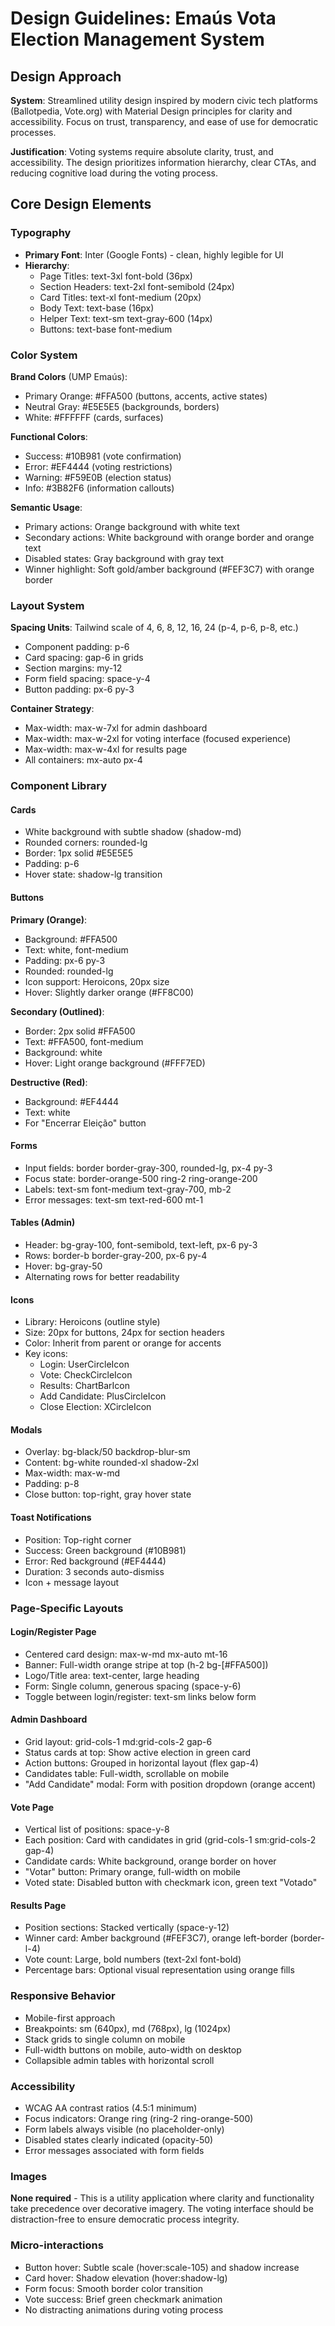 # Design Guidelines: Emaús Vota Election Management System

## Design Approach

**System**: Streamlined utility design inspired by modern civic tech platforms (Ballotpedia, Vote.org) with Material Design principles for clarity and accessibility. Focus on trust, transparency, and ease of use for democratic processes.

**Justification**: Voting systems require absolute clarity, trust, and accessibility. The design prioritizes information hierarchy, clear CTAs, and reducing cognitive load during the voting process.

## Core Design Elements

### Typography
- **Primary Font**: Inter (Google Fonts) - clean, highly legible for UI
- **Hierarchy**:
  - Page Titles: text-3xl font-bold (36px)
  - Section Headers: text-2xl font-semibold (24px)
  - Card Titles: text-xl font-medium (20px)
  - Body Text: text-base (16px)
  - Helper Text: text-sm text-gray-600 (14px)
  - Buttons: text-base font-medium

### Color System
**Brand Colors** (UMP Emaús):
- Primary Orange: #FFA500 (buttons, accents, active states)
- Neutral Gray: #E5E5E5 (backgrounds, borders)
- White: #FFFFFF (cards, surfaces)

**Functional Colors**:
- Success: #10B981 (vote confirmation)
- Error: #EF4444 (voting restrictions)
- Warning: #F59E0B (election status)
- Info: #3B82F6 (information callouts)

**Semantic Usage**:
- Primary actions: Orange background with white text
- Secondary actions: White background with orange border and orange text
- Disabled states: Gray background with gray text
- Winner highlight: Soft gold/amber background (#FEF3C7) with orange border

### Layout System
**Spacing Units**: Tailwind scale of 4, 6, 8, 12, 16, 24 (p-4, p-6, p-8, etc.)
- Component padding: p-6
- Card spacing: gap-6 in grids
- Section margins: my-12
- Form field spacing: space-y-4
- Button padding: px-6 py-3

**Container Strategy**:
- Max-width: max-w-7xl for admin dashboard
- Max-width: max-w-2xl for voting interface (focused experience)
- Max-width: max-w-4xl for results page
- All containers: mx-auto px-4

### Component Library

#### Cards
- White background with subtle shadow (shadow-md)
- Rounded corners: rounded-lg
- Border: 1px solid #E5E5E5
- Padding: p-6
- Hover state: shadow-lg transition

#### Buttons
**Primary (Orange)**:
- Background: #FFA500
- Text: white, font-medium
- Padding: px-6 py-3
- Rounded: rounded-lg
- Icon support: Heroicons, 20px size
- Hover: Slightly darker orange (#FF8C00)

**Secondary (Outlined)**:
- Border: 2px solid #FFA500
- Text: #FFA500, font-medium
- Background: white
- Hover: Light orange background (#FFF7ED)

**Destructive (Red)**:
- Background: #EF4444
- Text: white
- For "Encerrar Eleição" button

#### Forms
- Input fields: border border-gray-300, rounded-lg, px-4 py-3
- Focus state: border-orange-500 ring-2 ring-orange-200
- Labels: text-sm font-medium text-gray-700, mb-2
- Error messages: text-sm text-red-600 mt-1

#### Tables (Admin)
- Header: bg-gray-100, font-semibold, text-left, px-6 py-3
- Rows: border-b border-gray-200, px-6 py-4
- Hover: bg-gray-50
- Alternating rows for better readability

#### Icons
- Library: Heroicons (outline style)
- Size: 20px for buttons, 24px for section headers
- Color: Inherit from parent or orange for accents
- Key icons:
  - Login: UserCircleIcon
  - Vote: CheckCircleIcon
  - Results: ChartBarIcon
  - Add Candidate: PlusCircleIcon
  - Close Election: XCircleIcon

#### Modals
- Overlay: bg-black/50 backdrop-blur-sm
- Content: bg-white rounded-xl shadow-2xl
- Max-width: max-w-md
- Padding: p-8
- Close button: top-right, gray hover state

#### Toast Notifications
- Position: Top-right corner
- Success: Green background (#10B981)
- Error: Red background (#EF4444)
- Duration: 3 seconds auto-dismiss
- Icon + message layout

### Page-Specific Layouts

#### Login/Register Page
- Centered card design: max-w-md mx-auto mt-16
- Banner: Full-width orange stripe at top (h-2 bg-[#FFA500])
- Logo/Title area: text-center, large heading
- Form: Single column, generous spacing (space-y-6)
- Toggle between login/register: text-sm links below form

#### Admin Dashboard
- Grid layout: grid-cols-1 md:grid-cols-2 gap-6
- Status cards at top: Show active election in green card
- Action buttons: Grouped in horizontal layout (flex gap-4)
- Candidates table: Full-width, scrollable on mobile
- "Add Candidate" modal: Form with position dropdown (orange accent)

#### Vote Page
- Vertical list of positions: space-y-8
- Each position: Card with candidates in grid (grid-cols-1 sm:grid-cols-2 gap-4)
- Candidate cards: White background, orange border on hover
- "Votar" button: Primary orange, full-width on mobile
- Voted state: Disabled button with checkmark icon, green text "Votado"

#### Results Page
- Position sections: Stacked vertically (space-y-12)
- Winner card: Amber background (#FEF3C7), orange left-border (border-l-4)
- Vote count: Large, bold numbers (text-2xl font-bold)
- Percentage bars: Optional visual representation using orange fills

### Responsive Behavior
- Mobile-first approach
- Breakpoints: sm (640px), md (768px), lg (1024px)
- Stack grids to single column on mobile
- Full-width buttons on mobile, auto-width on desktop
- Collapsible admin tables with horizontal scroll

### Accessibility
- WCAG AA contrast ratios (4.5:1 minimum)
- Focus indicators: Orange ring (ring-2 ring-orange-500)
- Form labels always visible (no placeholder-only)
- Disabled states clearly indicated (opacity-50)
- Error messages associated with form fields

### Images
**None required** - This is a utility application where clarity and functionality take precedence over decorative imagery. The voting interface should be distraction-free to ensure democratic process integrity.

### Micro-interactions
- Button hover: Subtle scale (hover:scale-105) and shadow increase
- Card hover: Shadow elevation (hover:shadow-lg)
- Form focus: Smooth border color transition
- Vote success: Brief green checkmark animation
- No distracting animations during voting process